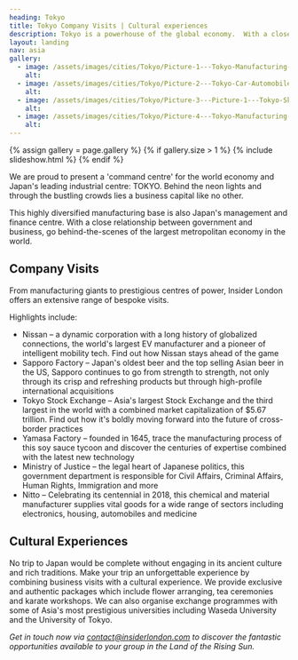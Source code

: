 ```yaml
---
heading: Tokyo
title: Tokyo Company Visits | Cultural experiences
description: Tokyo is a powerhouse of the global economy.  With a close relationship between government and business, go behind-the-scenes of the largest metropolitan economy in the world.
layout: landing
nav: asia
gallery:
  - image: /assets/images/cities/Tokyo/Picture-1---Tokyo-Manufacturing-Factory-Visit-Business-Academic-Corporate-Trip.png
    alt:
  - image: /assets/images/cities/Tokyo/Picture-2---Tokyo-Car-Automobile-Manufacturing-Factory-Visit-Business-Academic-Corporate-Trip.png.png
    alt:
  - image: /assets/images/cities/Tokyo/Picture-3---Picture-1---Tokyo-Skyline-Visit-Business-Academic-Corporate-Trip.png.jpg
    alt:
  - image: /assets/images/cities/Tokyo/Picture-4---Tokyo-Manufacturing-Factory-Visit-Business-Academic-Corporate-Trip.png.png
    alt:
---
```


{% assign gallery = page.gallery %}
{% if gallery.size > 1 %}
  {% include slideshow.html %}
{% endif %}

We are proud to present a 'command centre' for the world economy and Japan's leading industrial centre: TOKYO. Behind the neon lights and through the bustling crowds lies a business capital like no other.

This highly diversified manufacturing base is also Japan's management and finance centre. With a close relationship between government and business, go behind-the-scenes of the largest metropolitan economy in the world.

## Company Visits
From manufacturing giants to prestigious centres of power, Insider London offers an extensive range of bespoke visits.

Highlights include:

* Nissan – a dynamic corporation with a long history of globalized connections, the world's largest EV manufacturer and a pioneer of intelligent mobility tech. Find out how Nissan stays ahead of the game
* Sapporo Factory – Japan's oldest beer and the top selling Asian beer in the US, Sapporo continues to go from strength to strength, not only through its crisp and refreshing products but through high-profile international acquisitions
* Tokyo Stock Exchange – Asia's largest Stock Exchange and the third largest in the world with a combined market capitalization of $5.67 trillion. Find out how it's boldly moving forward into the future of cross-border practices
* Yamasa Factory – founded in 1645, trace the manufacturing process of this soy sauce tycoon and discover the centuries of expertise combined with the latest new technology
* Ministry of Justice – the legal heart of Japanese politics, this government department is responsible for Civil Affairs, Criminal Affairs, Human Rights, Immigration and more
* Nitto – Celebrating its centennial in 2018, this chemical and material manufacturer supplies vital goods for a wide range of sectors including electronics, housing, automobiles and medicine

## Cultural Experiences
No trip to Japan would be complete without engaging in its ancient culture and rich traditions. Make your trip an unforgettable experience by combining business visits with a cultural experience. We provide exclusive and authentic packages which include flower arranging, tea ceremonies and karate workshops.  We can also organise exchange programmes with some of Asia's most prestigious universities including Waseda University and the University of Tokyo.

*Get in touch now via [contact@insiderlondon.com](mailto:contact@insiderlondon.com) to discover the fantastic opportunities available to your group in the Land of the Rising Sun.*
